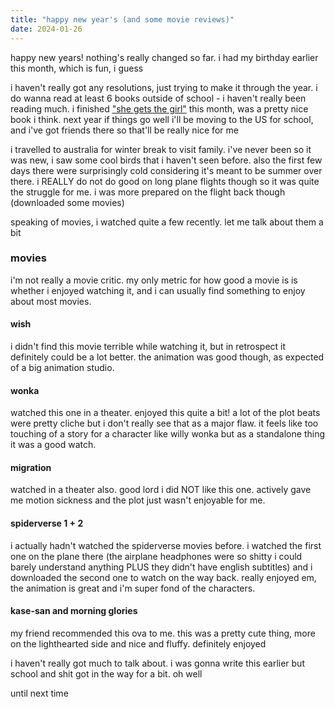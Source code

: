 ```yaml
---
title: "happy new year's (and some movie reviews)"
date: 2024-01-26
---
```

happy new years! nothing's really changed so far. i had my birthday earlier this month, which is fun, i guess

i haven't really got any resolutions, just trying to make it through the year. i do wanna read at least 6 books outside of school - i haven't really been reading much. i finished ["she gets the girl"](https://www.goodreads.com/book/show/58437812-she-gets-the-girl) this month, was a pretty nice book i think. next year if things go well i'll be moving to the US for school, and i've got friends there so that'll be really nice for me

i travelled to australia for winter break to visit family. i've never been so it was new, i saw some cool birds that i haven't seen before. also the first few days there were surprisingly cold considering it's meant to be summer over there. i REALLY do not do good on long plane flights though so it was quite the struggle for me. i was more prepared on the flight back though (downloaded some movies)

speaking of movies, i watched quite a few recently. let me talk about them a bit

### movies

i'm not really a movie critic. my only metric for how good a movie is is whether i enjoyed watching it, and i can usually find something to enjoy about most movies.

#### wish

i didn't find this movie terrible while watching it, but in retrospect it definitely could be a lot better. the animation was good though, as expected of a big animation studio.

#### wonka

watched this one in a theater. enjoyed this quite a bit! a lot of the plot beats were pretty cliche but i don't really see that as a major flaw. it feels like too touching of a story for a character like willy wonka but as a standalone thing it was a good watch.

#### migration

watched in a theater also. good lord i did NOT like this one. actively gave me motion sickness and the plot just wasn't enjoyable for me.

#### spiderverse 1 + 2

i actually hadn't watched the spiderverse movies before. i watched the first one on the plane there (the airplane headphones were so shitty i could barely understand anything PLUS they didn't have english subtitles) and i downloaded the second one to watch on the way back. really enjoyed em, the animation is great and i'm super fond of the characters.

#### kase-san and morning glories

my friend recommended this ova to me. this was a pretty cute thing, more on the lighthearted side and nice and fluffy. definitely enjoyed

  

i haven't really got much to talk about. i was gonna write this earlier but school and shit got in the way for a bit. oh well

until next time